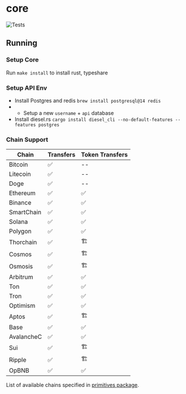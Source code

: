 # core
![Tests](https://github.com/gemwalletcom/core/workflows/Tests/badge.svg)

## Running

### Setup Core

Run `make install` to install rust, typeshare

### Setup API Env

- Install Postgres and redis `brew install postgresql@14 redis`
- - Setup a new `username` + `api` database
- Install diesel.rs `cargo install diesel_cli --no-default-features --features postgres`

### Chain Support

| Chain        | Transfers     | Token Transfers | 
|--------------|---------------|-----------------|
| Bitcoin      | ✅            | --              |
| Litecoin     | ✅            | --              |
| Doge         | ✅            | --              |
| Ethereum     | ✅            | ✅               |
| Binance      | ✅            | ✅               |
| SmartChain   | ✅            | ✅               |
| Solana       | ✅            | ✅               |
| Polygon      | ✅            | ✅               |
| Thorchain    | ✅            | 🏗               |
| Cosmos       | ✅            | 🏗               |
| Osmosis      | ✅            | 🏗               |
| Arbitrum     | ✅            | ✅               |
| Ton          | ✅            | ✅               |
| Tron         | ✅            | ✅               |
| Optimism     | ✅            | ✅               |
| Aptos        | ✅            | 🏗               |
| Base         | ✅            | ✅               |
| AvalancheC   | ✅            | ✅               |
| Sui          | ✅            | 🏗               |
| Ripple       | ✅            | 🏗               |
| OpBNB        | ✅            | ✅               |

List of available chains specified in [primitives package](https://github.com/gemwalletcom/core/blob/main/primitives/src/chain.rs).